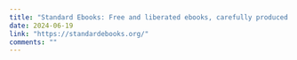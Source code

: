 ```yaml
---
title: "Standard Ebooks: Free and liberated ebooks, carefully produced for the true book lover."
date: 2024-06-19
link: "https://standardebooks.org/"
comments: ""
---
```


